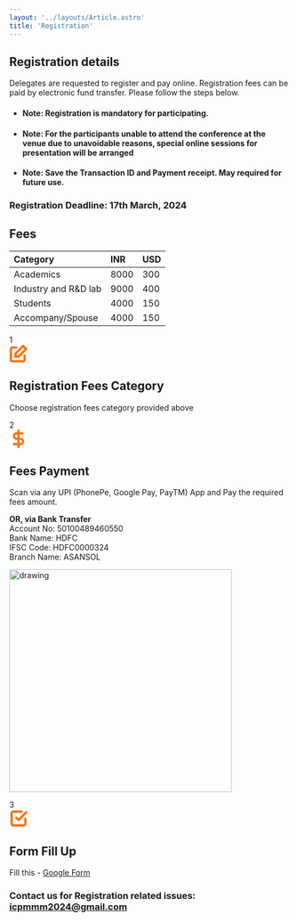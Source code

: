 ```yaml
---
layout: '../layouts/Article.astro'
title: 'Registration'
---
```


## Registration details

Delegates are requested to register and pay online. Registration fees
can be paid by electronic fund transfer.
Please follow the steps below.

- #### Note: Registration is mandatory for participating.

- #### Note: For the participants unable to attend the conference at the venue due to unavoidable reasons, special online sessions for presentation will be arranged

- #### Note: Save the Transaction ID and Payment receipt. May required for future use.

### Registration Deadline: 17th March, 2024

## Fees

| Category             | INR  | USD |
| :------------------- | :--- | :-- |
| Academics            | 8000 | 300 |
| Industry and R&D lab | 9000 | 400 |
| Students             | 4000 | 150 |
| Accompany/Spouse     | 4000 | 150 |

<section class="text-gray-600 body-font">

<!-- Registration Section -->
<!--
<div class="container px-5 py-24 mx-auto">
    <div class="flex flex-col text-center w-full mb-20">
      <h1 class="sm:text-3xl text-2xl font-medium title-font text-gray-900">Also Note This</h1>
    </div>
    <div class="flex flex-wrap -m-4">
      <div class="p-4 md:w-1/3">
        <div class="flex rounded-lg h-full bg-gray-100 p-8 flex-col">
          <div class="flex items-center mb-3">
          <div class="w-8 h-8 mr-3 inline-flex items-center justify-center rounded-full bg-indigo-500 text-white flex-shrink-0">
              <svg fill="none" stroke="currentColor" stroke-linecap="round" stroke-linejoin="round" stroke-width="2" class="w-5 h-5" viewBox="0 0 24 24">
                <svg xmlns="http://www.w3.org/2000/svg" width="24" height="24" viewBox="0 0 24 24" fill="none" stroke="#000000" stroke-width="2" stroke-linecap="round" stroke-linejoin="round"><circle cx="12" cy="12" r="2"></circle><path d="M16.24 7.76a6 6 0 0 1 0 8.49m-8.48-.01a6 6 0 0 1 0-8.49m11.31-2.82a10 10 0 0 1 0 14.14m-14.14 0a10 10 0 0 1 0-14.14"></path></svg>
              </svg>
            </div>
            <h2 class="text-gray-900 text-lg title-font font-medium">Participation</h2>
          </div>
          <div class="flex-grow">
            <p class="leading-relaxed text-base"> Registration is mandatory for participating.</p>
          </div>
        </div>
      </div>
      <div class="p-4 md:w-1/3">
        <div class="flex rounded-lg h-full bg-gray-100 p-8 flex-col">
          <div class="flex items-center mb-3">
            <div class="w-8 h-8 mr-3 inline-flex items-center justify-center rounded-full bg-indigo-500 text-white flex-shrink-0">
              <svg fill="none" stroke="currentColor" stroke-linecap="round" stroke-linejoin="round" stroke-width="2" class="w-5 h-5" viewBox="0 0 24 24">
                <path d="M20 21v-2a4 4 0 00-4-4H8a4 4 0 00-4 4v2"></path>
                <circle cx="12" cy="7" r="4"></circle>
              </svg>
            </div>
            <h2 class="text-gray-900 text-lg title-font font-medium">Live Streaming</h2>
          </div>
          <div class="flex-grow">
            <p class="leading-relaxed text-base">For the participants unable to attend the conference at the venue due to unavoidable reasons, special online sessions for presentation will be arranged</p>
          </div>
        </div>
      </div>
      <div class="p-4 md:w-1/3">
        <div class="flex rounded-lg h-full bg-gray-100 p-8 flex-col">
          <div class="flex items-center mb-3">
            <div class="w-8 h-8 mr-3 inline-flex items-center justify-center rounded-full bg-indigo-500 text-white flex-shrink-0">
              <svg fill="none" stroke="currentColor" stroke-linecap="round" stroke-linejoin="round" stroke-width="2" class="w-5 h-5" viewBox="0 0 24 24">
                <svg xmlns="http://www.w3.org/2000/svg" width="24" height="24" viewBox="0 0 24 24" fill="none" stroke="#000000" stroke-width="2" stroke-linecap="round" stroke-linejoin="round"><path d="M19 21l-7-5-7 5V5a2 2 0 0 1 2-2h10a2 2 0 0 1 2 2z"></path></svg>
              </svg>
            </div>
            <h2 class="text-gray-900 text-lg title-font font-medium">Save Payment Receipt</h2>
          </div>
          <div class="flex-grow">
            <p class="leading-relaxed text-base">Save the Transaction ID and Payment receipt. May required for future use.</p>
          </div>
        </div>
      </div>
    </div>
  </div> -->

<!-- Step Container -->

 <div class="container px-5 py-12 mx-auto flex flex-wrap">
    <div class="flex relative pt-10 pb-20 sm:items-center md:w-2/3 mx-auto">
      <div class="h-full w-6 absolute inset-0 flex items-center justify-center">
        <div class="h-full w-1 bg-gray-200 pointer-events-none"></div>
      </div>
      <div class="flex-shrink-0 w-6 h-6 rounded-full mt-10 sm:mt-0 inline-flex items-center justify-center bg-#f97316 text-white relative z-10 title-font font-medium text-sm">1</div>
      <div class="flex-grow md:pl-8 pl-6 flex sm:items-center items-start flex-col sm:flex-row">
        <div class="flex-shrink-0 w-24 h-24 bg-indigo-100 text-indigo-500 rounded-full inline-flex items-center justify-center">
         <svg xmlns="http://www.w3.org/2000/svg" width="33" height="33" viewBox="0 0 24 24" fill="none" stroke="#f97316" stroke-width="3" stroke-linecap="round" stroke-linejoin="round"><path d="M20 14.66V20a2 2 0 0 1-2 2H4a2 2 0 0 1-2-2V6a2 2 0 0 1 2-2h5.34"></path><polygon points="18 2 22 6 12 16 8 16 8 12 18 2"></polygon></svg>
        </div>
        <div class="flex-grow sm:pl-6 mt-6 sm:mt-0">
          <h2 class="font-medium title-font text-gray-900 mb-1 text-xl">Registration Fees Category</h2>
          <p class="leading-relaxed">Choose registration fees category provided above</p>
        </div>
      </div>
      <div>
    </div>
    </div>
    <div class="flex relative pb-20 sm:items-center md:w-2/3 mx-auto">
      <div class="h-full w-6 absolute inset-0 flex items-center justify-center">
        <div class="h-full w-1 bg-gray-200 pointer-events-none"></div>
      </div>
      <div class="flex-shrink-0 w-6 h-6 rounded-full mt-10 sm:mt-0 inline-flex items-center justify-center bg-#f97316 text-white relative z-10 title-font font-medium text-sm">2</div>
      <div class="flex-grow md:pl-8 pl-6 flex sm:items-center items-start flex-col sm:flex-row">
        <div class="flex-shrink-0 w-24 h-24 bg-indigo-100 text-indigo-500 rounded-full inline-flex items-center justify-center">
          <svg xmlns="http://www.w3.org/2000/svg" width="33" height="33" viewBox="0 0 24 24" fill="none" stroke="#f97316" stroke-width="3" stroke-linecap="round" stroke-linejoin="round"><line x1="12" y1="1" x2="12" y2="23"></line><path d="M17 5H9.5a3.5 3.5 0 0 0 0 7h5a3.5 3.5 0 0 1 0 7H6"></path></svg>
        </div>
        <div class="flex-grow sm:pl-6 mt-6 sm:mt-0">
          <h2 class="font-medium title-font text-gray-900 mb-1 text-xl">Fees Payment</h2>
          <p class="leading-relaxed">Scan via any UPI (PhonePe, Google Pay, PayTM) App and Pay the required fees amount.</p>
          <p>
          <b>OR, via Bank Transfer</b>
            <br>
                Account No: 50100489460550
            <br>
                Bank Name: HDFC
            <br>
                IFSC Code: HDFC0000324
            <br>    
                Branch Name: ASANSOL
        </p>
        </div>
        <p><img src="/assets/images/updated_payment_qr_code.webp" alt="drawing" style="width:400px"/></p>
      </div>
    </div>
    <div class="flex relative pb-20 sm:items-center md:w-2/3 mx-auto">
      <div class="h-full w-6 absolute inset-0 flex items-center justify-center">
        <div class="h-full w-1 bg-gray-200 pointer-events-none"></div>
      </div>
      <div class="flex-shrink-0 w-6 h-6 rounded-full mt-10 sm:mt-0 inline-flex items-center justify-center bg-#f97316 text-white relative z-10 title-font font-medium text-sm">3</div>
      <div class="flex-grow md:pl-8 pl-6 flex sm:items-center items-start flex-col sm:flex-row">
        <div class="flex-shrink-0 w-24 h-24 bg-indigo-100 text-indigo-500 rounded-full inline-flex items-center justify-center">
          <svg xmlns="http://www.w3.org/2000/svg" width="33" height="33" viewBox="0 0 24 24" fill="none" stroke="#f97316" stroke-width="3" stroke-linecap="round" stroke-linejoin="round"><polyline points="9 11 12 14 22 4"></polyline><path d="M21 12v7a2 2 0 0 1-2 2H5a2 2 0 0 1-2-2V5a2 2 0 0 1 2-2h11"></path></svg>
        </div>
        <div class="flex-grow sm:pl-6 mt-6 sm:mt-0">
          <h2 class="font-medium title-font text-gray-900 mb-1 text-xl">Form Fill Up</h2>
          <p class="leading-relaxed">Fill this - <a href="https://docs.google.com/forms/d/e/1FAIpQLSfTLI7FJ0aLXlE4NXkPyYUgAPwo9rZiX9rN2HQztCP55IG6Jw/formResponse">Google Form</a> </p>
        </div>
      </div>
    </div>
  </div>
</section>

### Contact us for Registration related issues: [icpmmm2024@gmail.com](mailto:icpmmm2024@gmail.com)
